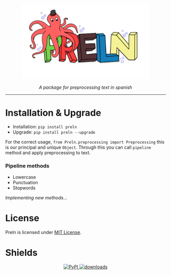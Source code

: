 <p align="center"><img src="https://github.com/Adri-Hdez/Preln/blob/main/static/img/logo.svg" alt="logo" width="80%" /></p>

<p align="center">
 <i>A package for preprocessing text in spanish</i>
</p>


----------------------

# Installation & Upgrade

- Installation: `pip install preln`
- Upgrade: `pip install preln --upgrade`

For the correct usage, `from Preln.preprocessing import Preprocessing` this is our principal and unique `Object`. Through this you can call `pipeline` method and apply preprocessing to text.

### Pipeline methods

- Lowercase
- Punctuation
- Stopwords
<p><i>Implementing new methods...</i><p>

# License
Preln is licensed under [MIT License](LICENSE).

# Shields
<p align="center">
  <a href="https://pypi.org/project/preln/">
    <img src="https://img.shields.io/pypi/v/preln" alt="PyPI" />
  </a>
  <a href="https://pepy.tech/badge/preln/month">
    <img src="https://pepy.tech/badge/preln/month" alt="downloads" />
  </a>
</p>
